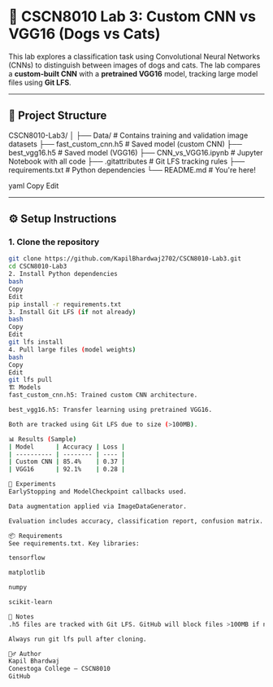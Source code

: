 # 🧠 CSCN8010 Lab 3: Custom CNN vs VGG16 (Dogs vs Cats)

This lab explores a classification task using Convolutional Neural Networks (CNNs) to distinguish between images of dogs and cats. The lab compares a **custom-built CNN** with a **pretrained VGG16** model, tracking large model files using **Git LFS**.

---

## 📁 Project Structure

CSCN8010-Lab3/
│
├── Data/ # Contains training and validation image datasets
├── fast_custom_cnn.h5 # Saved model (custom CNN)
├── best_vgg16.h5 # Saved model (VGG16)
├── CNN_vs_VGG16.ipynb # Jupyter Notebook with all code
├── .gitattributes # Git LFS tracking rules
├── requirements.txt # Python dependencies
└── README.md # You're here!

yaml
Copy
Edit

---

## ⚙️ Setup Instructions

### 1. Clone the repository

```bash
git clone https://github.com/KapilBhardwaj2702/CSCN8010-Lab3.git
cd CSCN8010-Lab3
2. Install Python dependencies
bash
Copy
Edit
pip install -r requirements.txt
3. Install Git LFS (if not already)
bash
Copy
Edit
git lfs install
4. Pull large files (model weights)
bash
Copy
Edit
git lfs pull
🏗️ Models
fast_custom_cnn.h5: Trained custom CNN architecture.

best_vgg16.h5: Transfer learning using pretrained VGG16.

Both are tracked using Git LFS due to size (>100MB).

📊 Results (Sample)
| Model      | Accuracy | Loss |
| ---------- | -------- | ---- |
| Custom CNN | 85.4%    | 0.37 |
| VGG16      | 92.1%    | 0.28 |

🧪 Experiments
EarlyStopping and ModelCheckpoint callbacks used.

Data augmentation applied via ImageDataGenerator.

Evaluation includes accuracy, classification report, confusion matrix.

📦 Requirements
See requirements.txt. Key libraries:

tensorflow

matplotlib

numpy

scikit-learn

📌 Notes
.h5 files are tracked with Git LFS. GitHub will block files >100MB if not tracked correctly.

Always run git lfs pull after cloning.

🙋‍♂️ Author
Kapil Bhardwaj
Conestoga College — CSCN8010
GitHub
